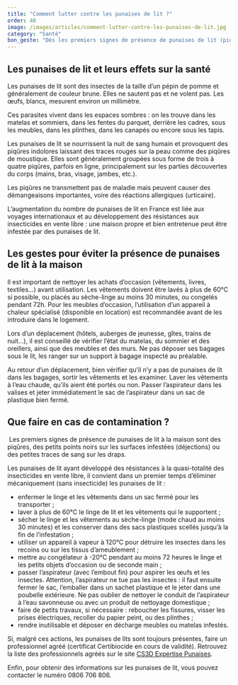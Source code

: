 ```yaml
---
title: "Comment lutter contre les punaises de lit ?"
order: 48
image: /images/articles/comment-lutter-contre-les-punaises-de-lit.jpg
category: "Santé"
bon_geste: "Dès les premiers signes de présence de punaises de lit (piqûres, petites taches noires ou traces de sang), procéder à une élimination mécanique de ces nuisibles."
---
```


## Les punaises de lit et leurs effets sur la santé

Les punaises de lit sont des insectes de la taille d’un pépin de pomme et généralement de couleur brune. Elles ne sautent pas et ne volent pas. Les œufs, blancs, mesurent environ un millimètre. 

Ces parasites vivent dans les espaces sombres : on les trouve dans les matelas et sommiers, dans les fentes du parquet, derrière les cadres, sous les meubles, dans les plinthes, dans les canapés ou encore sous les tapis. 

Les punaises de lit se nourrissent la nuit de sang humain et provoquent des piqûres indolores laissant des traces rouges sur la peau comme des piqûres de moustique. Elles sont généralement groupées sous forme de trois à quatre piqûres, parfois en ligne, principalement sur les parties découvertes du corps (mains, bras, visage, jambes, etc.).

Les piqûres ne transmettent pas de maladie mais peuvent causer des démangeaisons importantes, voire des réactions allergiques (urticaire).
 
L’augmentation du nombre de punaises de lit en France est liée aux voyages internationaux et au développement des résistances aux insecticides en vente libre : une maison propre et bien entretenue peut être infestée par des punaises de lit.

## Les gestes pour éviter la présence de punaises de lit à la maison

Il est important de nettoyer les achats d’occasion (vêtements, livres, textiles…) avant utilisation. Les vêtements doivent être lavés à plus de 60°C si possible, ou placés au sèche-linge au moins 30 minutes, ou congelés pendant 72h. Pour les meubles d’occasion, l’utilisation d’un appareil à chaleur spécialisé (disponible en location) est recommandée avant de les introduire dans le logement. 

Lors d’un déplacement (hôtels, auberges de jeunesse, gîtes, trains de nuit…), il est conseillé de vérifier l’état du matelas, du sommier et des oreillers, ainsi que des meubles et des murs. Ne pas déposer ses bagages sous le lit, les ranger sur un support à bagage inspecté au préalable. 

Au retour d’un déplacement, bien vérifier qu’il n’y a pas de punaises de lit dans les bagages, sortir les vêtements et les examiner. Laver les vêtements à l’eau chaude, qu’ils aient été portés ou non. Passer l’aspirateur dans les valises et jeter immédiatement le sac de l’aspirateur dans un sac de plastique bien fermé.

## Que faire en cas de contamination ?  
­
Les premiers signes de présence de punaises de lit à la maison sont des piqûres, des petits points noirs sur les surfaces infestées (déjections) ou des petites traces de sang sur les draps. 

Les punaises de lit ayant développé des résistances à la quasi-totalité des insecticides en vente libre, il convient dans un premier temps d’éliminer mécaniquement (sans insecticide) les punaises de lit :
- enfermer le linge et les vêtements dans un sac fermé pour les transporter ;
- laver à plus de 60°C le linge de lit et les vêtements qui le supportent ;
- sécher le linge et les vêtements au sèche-linge (mode chaud au moins 30 minutes) et les conserver dans des sacs plastiques scellés jusqu’à la fin de l’infestation ;
- utiliser un appareil à vapeur à 120°C pour détruire les insectes dans les recoins ou sur les tissus d’ameublement ;
- mettre au congélateur à -20°C pendant au moins 72 heures le linge et les petits objets d’occasion ou de seconde main ;
- passer l’aspirateur (avec l’embout fin) pour aspirer les œufs et les insectes. Attention, l’aspirateur ne tue pas les insectes : il faut ensuite fermer le sac, l’emballer dans un sachet plastique et le jeter dans une poubelle extérieure. Ne pas oublier de nettoyer le conduit de l’aspirateur à l’eau savonneuse ou avec un produit de nettoyage domestique ;
- faire de petits travaux, si nécessaire : reboucher les fissures,  visser les prises électriques, recoller du papier peint, ou des plinthes ;
- rendre inutilisable et déposer en décharge meubles ou matelas infestés.
 
Si, malgré ces actions, les punaises de lits sont toujours présentes, faire un professionnel agréé (certificat Certibiocide en cours de validité). Retrouvez la liste des professionnels agréés sur le site [CS3D Expertise Punaises](https://cs3d-expertise-punaises.fr/).

Enfin, pour obtenir des informations sur les punaises de lit, vous pouvez contacter le numéro 0806 706 806.
